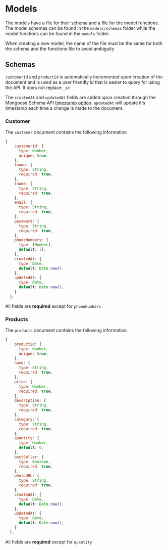 # Models

The models have a file for their schema and a file for the model functions. The model schemas can be found in the `models/schemas` folder while the model functions can be found in the `models` folder.

When creating a new model, the name of the file must be the same for both the schema and the functions file to avoid ambiguity

## Schemas

`customerId` and `productId` is automatically incremented upon creation of the document and is used as a user friendly id that is easier to query for using the API. It does not replace `_id`

The `createdAt` and `updatedAt` fields are added upon creation through the Mongoose Schema API [timestamp option](https://mongoosejs.com/docs/guide.html#timestamps). `updatedAt` will update it's timestamp each time a change is made to the document.

### Customer

The `customer` document contains the following information

```js
{
    customerId: {
      type: Number,
      unique: true,
    },
    fname: {
      type: String,
      required: true,
    },
    lname: {
      type: String,
      required: true,
    },
    email: {
      type: String,
      required: true,
    },
    password: {
      type: String,
      required: true,
    },
    phoneNumbers: {
      type: [Number],
      default: [],
    },
    createdAt: {
      type: Date,
      default: Date.now(),
    },
    updatedAt: {
      type: Date,
      default: Date.now(),
    }
  },
```

All fields are **required** except for `phoneNumbers`

### Products

The `products` document contains the following information

```js
{
    productId: {
      type: Number,
      unique: true,
    },
    name: {
      type: String,
      required: true,
    },
    price: {
      type: Number,
      required: true,
    },
    description: {
      type: String,
      required: true,
    },
    category: {
      type: String,
      required: true,
    },
    quantity: {
      type: Number,
      default: 0,
    },
    bestSeller: {
      type: Boolean,
      required: true,
    },
    photoURL: {
      type: String,
      required: true,
    },
    createdAt: {
      type: Date,
      default: Date.now(),
    },
    updatedAt: {
      type: Date,
      default: Date.now(),
    }
  },
```

All fields are **required** except for `quantity`
